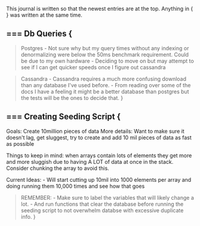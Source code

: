 This journal is written so that the newest entries are at the top. Anything in { } was written at the same time.

## === Db Queries {
  > Postgres
    - Not sure why but my query times without any indexing or denormalizing were below the 50ms benchmark requirement. Could be due to my own hardware
    - Deciding to move on but may attempt to see if I can get quicker speeds once I figure out cassandra


  > Cassandra
    - Cassandra requires a much more confusing download than any database I've used before.
    - From reading over some of the docs I have a feeling it might be a better database than postgres but the tests will be the ones to decide that.
}

## === Creating Seeding Script {

  Goals: Create 10million pieces of data
    More details: Want to make sure it doesn't lag, get sluggest, try to create and add 10 mil pieces of data as fast as possible

  Things to keep in mind: when arrays contain lots of elements they get more and more sluggish due to having A LOT of data at once in the stack. Consider chunking the array to avoid this.

  Current Ideas:
    - Will start cutting up 10mil into 1000 elements per array and doing running them 10,000 times and see how that goes

  > REMEMBER:
    - Make sure to label the variables that will likely change a lot.
    - And run functions that clear the database before running the seeding script to not overwhelm databse with excessive duplicate info.
}